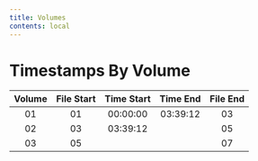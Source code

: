 ```yaml
---
title: Volumes
contents: local
---
```


# Timestamps By Volume 

| Volume | File Start | Time Start | Time End | File End |
| :----: | :--------: | :--------: | :------: | :------: |
|   01   |     01     |  00:00:00  | 03:39:12 |    03    |
|   02   |     03     |  03:39:12  |          |    05    |
|   03   |     05     |            |          |    07    |
